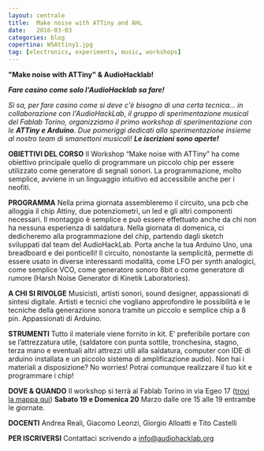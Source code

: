 ```yaml
---
layout: centrale
title:  Make noise with ATTiny and AHL
date:   2016-03-03
categories: blog
copertina: WSAttiny1.jpg
tag: [electronics, experiments, music, workshops]
---
```

**"Make noise with ATTiny" & AudioHacklab!**

***Fare casino come solo l'AudioHacklab sa fare!***

*Si sa, per fare casino come si deve c'è bisogno di una certa tecnica… in collaborazione con l'AudioHackLab, il gruppo di sperimentazione musical del Fablab Torino, organizziamo il primo workshop di sperimentazione con le **ATTiny e Arduino***. *Due pomeriggi dedicati alla sperimentazione insieme al nostro team di smanettoni musicali! **Le iscrizioni sono aperte!***

**OBIETTIVI DEL CORSO**
Il Workshop “Make noise with ATTiny” ha come obiettivo principale quello di programmare un piccolo chip per essere utilizzato come generatore di segnali sonori. La programmazione, molto semplice, avviene in un linguaggio intuitivo ed accessibile anche per i neofiti.

**PROGRAMMA**
Nella prima giornata assembleremo il circuito, una pcb che alloggia il chip Attiny, due potenziometri, un led e gli altri componenti necessari. Il montaggio è semplice e può essere effettuato anche da chi non ha nessuna esperienza di saldatura. Nella giornata di domenica, ci dedicheremo alla programmazione del chip, partendo dagli sketch sviluppati dal team del AudioHackLab.
Porta anche la tua Arduino Uno, una breadboard e dei ponticelli!
Il circuito, nonostante la semplicità, permette di essere usato in diverse interessanti modalità, come LFO per synth analogici, come semplice VCO, come generatore sonoro 8bit o come generatore di rumore (Harsh Noise Generator di Kinetik Laboratories).

**A CHI SI RIVOLGE**
Musicisti, artisti sonori, sound designer, appassionati di sintesi digitale.
Artisti e tecnici che vogliano approfondire le possibilità e le tecniche della generazione sonora tramite un piccolo e semplice chip a 8 pin. Appassionati di Arduino.

**STRUMENTI**
Tutto il materiale viene fornito in kit. E’ preferibile portare con se l’attrezzatura utile, (saldatore con punta sottile, tronchesina, stagno, terza mano e eventuali altri attrezzi utili alla saldatura, computer con IDE di arduino installata e un piccolo sistema di amplificazione audio). Non hai i materiali a disposizione? No worries! Potrai comunque realizzare il tuo kit e programmare i chip!

**DOVE & QUANDO**
Il workshop si terrà al Fablab Torino in via Egeo 17 ([trovi la mappa qui](https://www.google.it/maps/place/Fablab+Torino/@45.050074,7.6660533,17z/data=!3m1!4b1!4m2!3m1!1s0x47886d37a1631b55:0xc31e44e0526c155a?hl=en)) **Sabato 19 e Domenica 20** Marzo dalle ore 15 alle 19 entrambe le giornate.

**DOCENTI**
Andrea Reali, Giacomo Leonzi, Giorgio Alloatti e Tito Castelli

**PER ISCRIVERSI**
Contattaci scrivendo a [info@audiohacklab.org](%20info@audiohacklab.org)

